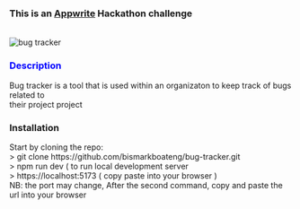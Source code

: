 <h3>This is an <a href="https://appwrite.io/">Appwrite</a> Hackathon challenge</h3>
<br />
<img src="./bug_tracker.png" alt="bug tracker" />
<h3 style="color: blue">Description</h3>
Bug tracker is a tool that is used within an organizaton to keep track of bugs related to  <br />
their project project

<h3>Installation</h3>
Start by cloning the repo: <br />
> git clone https://github.com/bismarkboateng/bug-tracker.git <br />
> npm run dev  ( to run local development server <br />
> https://localhost:5173 ( copy paste into your browser )
<br />
NB: the port may change, After the second command, copy and paste the url into your browser

